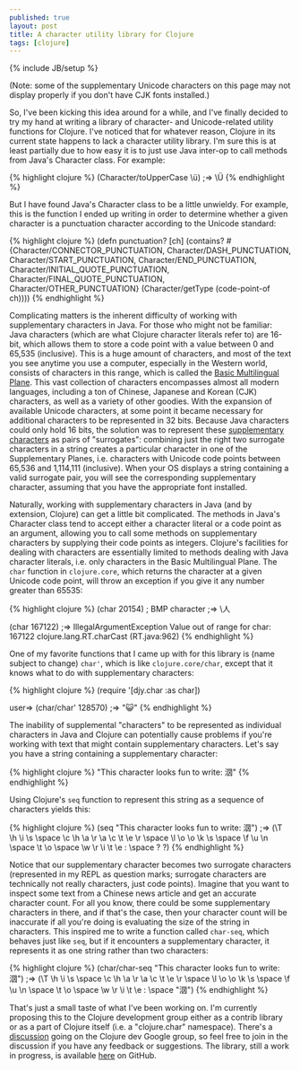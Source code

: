 ```yaml
---
published: true
layout: post
title: A character utility library for Clojure
tags: [clojure]
---
```


{% include JB/setup %}

(Note: some of the supplementary Unicode characters on this page may not display
properly if you don't have CJK fonts installed.)

So, I've been kicking this idea around for a while, and I've finally decided to 
try my hand at writing a library of character- and Unicode-related utility 
functions for Clojure. I've noticed that for whatever reason, Clojure in its
current state happens to lack a character utility library. I'm sure this is at 
least partially due to how easy it is to just use Java inter-op to call methods 
from Java's Character class. For example:

{% highlight clojure %}
(Character/toUpperCase \ü)
;=> \Ü
{% endhighlight %}

But I have found Java's Character class to be a little unwieldy. For example,
this is the function I ended up writing in order to determine whether a given
character is a punctuation character according to the Unicode standard:

{% highlight clojure %}
(defn punctuation?
  [ch]
  (contains? #{Character/CONNECTOR_PUNCTUATION, Character/DASH_PUNCTUATION,
               Character/START_PUNCTUATION, Character/END_PUNCTUATION, 
               Character/INITIAL_QUOTE_PUNCTUATION, Character/FINAL_QUOTE_PUNCTUATION,
               Character/OTHER_PUNCTUATION}
             (Character/getType (code-point-of ch))))
{% endhighlight %}

Complicating matters is the inherent difficulty of working with supplementary
characters in Java. For those who might not be familiar: Java characters (which
are what Clojure character literals refer to) are 16-bit, which allows them to
store a code point with a value between 0 and 65,535 (inclusive). This is a huge
amount of characters, and most of the text you see anytime you use a computer,
especially in the Western world, consists of characters in this range, which is
called the [Basic Multilingual Plane][bmp-wiki]. This vast collection of 
characters encompasses almost all modern languages, including a ton of Chinese,
Japanese and Korean (CJK) characters, as well as a variety of other goodies.
With the expansion of available Unicode characters, at some point it became 
necessary for additional characters to be represented in 32 bits. Because Java
characters could only hold 16 bits, the solution was to represent these 
[supplementary characters][sc-wiki] as pairs of "surrogates": combining just the
right two surrogate characters in a string creates a particular character in one
of the Supplementary Planes, i.e. characters with Unicode code points between 
65,536 and 1,114,111 (inclusive). When your OS displays a string containing a
valid surrogate pair, you will see the corresponding supplementary character,
assuming that you have the appropriate font installed. 

[bmp-wiki]: http://en.wikipedia.org/wiki/Plane_%28Unicode%29#Basic_Multilingual_Plane
[sc-wiki]: http://en.wikipedia.org/wiki/UTF-16#Code_points_U.2B010000_to_U.2B10FFFF

Naturally, working with supplementary characters in Java (and by extension, 
Clojure) can get a little bit complicated. The methods in Java's Character class 
tend to accept either a character literal or a code point as an argument, 
allowing you to call some methods on supplementary characters by supplying their 
code points as integers. Clojure's facilities for dealing with characters are
essentially limited to methods dealing with Java character literals, i.e. only
characters in the Basic Multilingual Plane. The `char` function in `clojure.core`,
which returns the character at a given Unicode code point, will throw an 
exception if you give it any number greater than 65535:

{% highlight clojure %}
(char 20154) ; BMP character
;=> \人

(char 167122)
;=> IllegalArgumentException Value out of range for char: 167122  clojure.lang.RT.charCast (RT.java:962)
{% endhighlight %}

One of my favorite functions that I came up with for this library is (name 
subject to change) `char'`, which is like `clojure.core/char`, except that it
knows what to do with supplementary characters:

{% highlight clojure %}
(require '[djy.char :as char])

user=> (char/char' 128570)
;=> "😺"
{% endhighlight %}

The inability of supplemental "characters" to be represented as individual
characters in Java and Clojure can potentially cause problems if you're working
with text that might contain supplementary characters. Let's say you have a 
string containing a supplementary character:

{% highlight clojure %}
"This character looks fun to write: 𣲷"
{% endhighlight %}

Using Clojure's `seq` function to represent this string as a sequence of 
characters yields this:

{% highlight clojure %}
(seq "This character looks fun to write: 𣲷")
;=> (\T \h \i \s \space \c \h \a \r \a \c \t \e \r \space \l \o \o \k \s \space \f \u \n \space \t \o \space \w \r \i \t \e \: \space \? \?)
{% endhighlight %}

Notice that our supplementary character becomes two surrogate characters 
(represented in my REPL as question marks; surrogate characters are technically
not really characters, just code points). Imagine that you want to inspect some 
text from a Chinese news article and get an accurate character count. For all 
you know, there could be some supplementary characters in there, and if that's
the case, then your character count will be inaccurate if all you're doing is 
evaluating the size of the string in characters. This inspired me to write a
function called `char-seq`, which behaves just like `seq`, but if it encounters
a supplementary character, it represents it as one string rather than two 
characters:

{% highlight clojure %}
(char/char-seq "This character looks fun to write: 𣲷")
;=> (\T \h \i \s \space \c \h \a \r \a \c \t \e \r \space \l \o \o \k \s \space \f \u \n \space \t \o \space \w \r \i \t \e \: \space "𣲷")
{% endhighlight %}

That's just a small taste of what I've been working on. I'm currently proposing
this to the Clojure development group either as a contrib library or as a part
of Clojure itself (i.e. a "clojure.char" namespace). There's a 
[discussion](https://groups.google.com/forum/#!topic/clojure-dev/CVT5nqCz9XI) 
going on the Clojure dev Google group, so feel free to join in the discussion
if you have any feedback or suggestions. The library, still a work in progress,
is available [here](http://github.com/daveyarwood/djy) on GitHub.